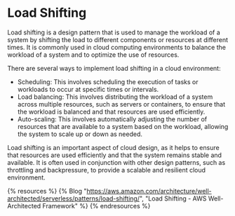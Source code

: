 # Load Shifting

Load shifting is a design pattern that is used to manage the workload of a system by shifting the load to different components or resources at different times. It is commonly used in cloud computing environments to balance the workload of a system and to optimize the use of resources.

There are several ways to implement load shifting in a cloud environment:

* Scheduling: This involves scheduling the execution of tasks or workloads to occur at specific times or intervals.
* Load balancing: This involves distributing the workload of a system across multiple resources, such as servers or containers, to ensure that the workload is balanced and that resources are used efficiently.
* Auto-scaling: This involves automatically adjusting the number of resources that are available to a system based on the workload, allowing the system to scale up or down as needed.

Load shifting is an important aspect of cloud design, as it helps to ensure that resources are used efficiently and that the system remains stable and available. It is often used in conjunction with other design patterns, such as throttling and backpressure, to provide a scalable and resilient cloud environment.

{% resources %}
  {% Blog "https://aws.amazon.com/architecture/well-architected/serverless/patterns/load-shifting/", "Load Shifting - AWS Well-Architected Framework" %}
{% endresources %}
